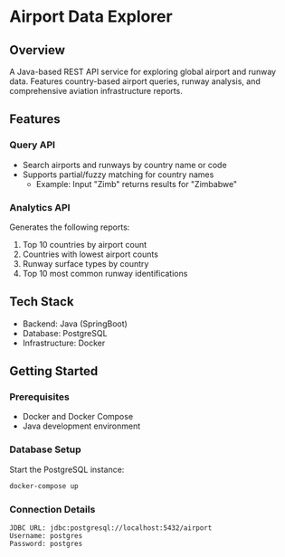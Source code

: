 # Airport Data Explorer

## Overview
A Java-based REST API service for exploring global airport and runway data. Features country-based airport queries, runway analysis, and comprehensive aviation infrastructure reports.

## Features

### Query API
- Search airports and runways by country name or code
- Supports partial/fuzzy matching for country names
  - Example: Input "Zimb" returns results for "Zimbabwe"

### Analytics API
Generates the following reports:
1. Top 10 countries by airport count
2. Countries with lowest airport counts
3. Runway surface types by country
4. Top 10 most common runway identifications

## Tech Stack
- Backend: Java (SpringBoot)
- Database: PostgreSQL
- Infrastructure: Docker

## Getting Started

### Prerequisites
- Docker and Docker Compose
- Java development environment

### Database Setup
Start the PostgreSQL instance:
```bash
docker-compose up
```

### Connection Details
```
JDBC URL: jdbc:postgresql://localhost:5432/airport
Username: postgres
Password: postgres
```
